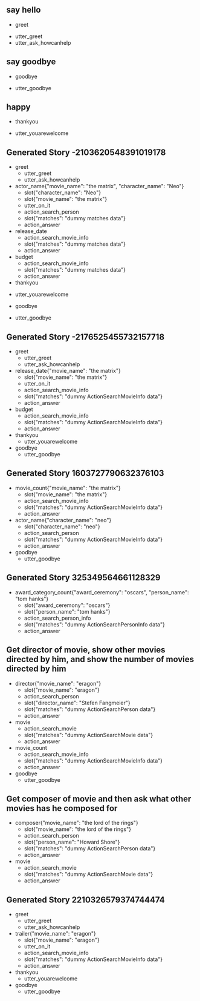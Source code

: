 ## say hello
* greet
 - utter_greet
 - utter_ask_howcanhelp

## say goodbye
* goodbye
 - utter_goodbye

## happy
* thankyou
 - utter_youarewelcome


## Generated Story -2103620548391019178
* greet
    - utter_greet
    - utter_ask_howcanhelp
* actor_name{"movie_name": "the matrix", "character_name": "Neo"}
    - slot{"character_name": "Neo"}
    - slot{"movie_name": "the matrix"}
    - utter_on_it
    - action_search_person
    - slot{"matches": "dummy matches data"}
    - action_answer
* release_date
    - action_search_movie_info
    - slot{"matches": "dummy matches data"}
    - action_answer
* budget
    - action_search_movie_info
    - slot{"matches": "dummy matches data"}
    - action_answer
* thankyou
 - utter_youarewelcome
* goodbye
 - utter_goodbye


## Generated Story -2176525455732157718
* greet
    - utter_greet
    - utter_ask_howcanhelp
* release_date{"movie_name": "the matrix"}
    - slot{"movie_name": "the matrix"}
    - utter_on_it
    - action_search_movie_info
    - slot{"matches": "dummy ActionSearchMovieInfo data"}
    - action_answer
* budget
    - action_search_movie_info
    - slot{"matches": "dummy ActionSearchMovieInfo data"}
    - action_answer
* thankyou
    - utter_youarewelcome
* goodbye
    - utter_goodbye


## Generated Story 1603727790632376103
* movie_count{"movie_name": "the matrix"}
    - slot{"movie_name": "the matrix"}
    - action_search_movie_info
    - slot{"matches": "dummy ActionSearchMovieInfo data"}
    - action_answer
* actor_name{"character_name": "neo"}
    - slot{"character_name": "neo"}
    - action_search_person
    - slot{"matches": "dummy ActionSearchMovieInfo data"}
    - action_answer
* goodbye
    - utter_goodbye


## Generated Story 325349564661128329
* award_category_count{"award_ceremony": "oscars", "person_name": "tom hanks"}
    - slot{"award_ceremony": "oscars"}
    - slot{"person_name": "tom hanks"}
    - action_search_person_info
    - slot{"matches": "dummy ActionSearchPersonInfo data"}
    - action_answer


## Get director of movie, show other movies directed by him, and show the number of movies directed by him
* director{"movie_name": "eragon"}
    - slot{"movie_name": "eragon"}
    - action_search_person
    - slot{"director_name": "Stefen Fangmeier"}
    - slot{"matches": "dummy ActionSearchPerson data"}
    - action_answer
* movie
    - action_search_movie
    - slot{"matches": "dummy ActionSearchMovie data"}
    - action_answer
* movie_count
    - action_search_movie_info
    - slot{"matches": "dummy ActionSearchMovieInfo data"}
    - action_answer
* goodbye
    - utter_goodbye

## Get composer of movie and then ask what other movies has he composed for
* composer{"movie_name": "the lord of the rings"}
    - slot{"movie_name": "the lord of the rings"}
    - action_search_person
    - slot{"person_name": "Howard Shore"}
    - slot{"matches": "dummy ActionSearchPerson data"}
    - action_answer
* movie
    - action_search_movie
    - slot{"matches": "dummy ActionSearchMovie data"}
    - action_answer

 
## Generated Story 2210326579374744474
* greet
    - utter_greet
    - utter_ask_howcanhelp
* trailer{"movie_name": "eragon"}
    - slot{"movie_name": "eragon"}
    - utter_on_it
    - action_search_movie_info
    - slot{"matches": "dummy ActionSearchMovieInfo data"}
    - action_answer
* thankyou
    - utter_youarewelcome
* goodbye
    - utter_goodbye


